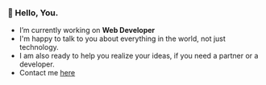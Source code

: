 ###  👋 Hello, You.

- I’m currently working on **Web Developer**
- I'm happy to talk to you about everything in the world, not just technology.
- I am also ready to help you realize your ideas, if you need a partner or a developer.
- Contact me [here](https://www.mihi.dev/contact)
